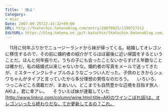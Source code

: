 ```yaml
---
Title: ' 妹よ'
Category:
- misc
Date: 2007-09-25T22:33:32+09:00
URL: http://tkatochin.hatenablog.com/entry/20070925/1190727212
EditURL: https://blog.hatena.ne.jp/t-katochin/tkatochin.hatenablog.com/atom/entry/6653586347154755202
---
```


　11月に何年ぶりかでニュージーランドから妹が帰ってくる。結婚してオレゴンに移住するので、その前に婚約者の紹介がてらほぼ最後に近い帰国をするということだ。ほんと何年振りだ。うちの子にも会ったことないからすげえ年数なことは確かだ。私の結婚式以来じゃないかな。婚約者の写真をメールで送ってきたが、ミスターインクレティブルのようなごっつい人だった。子供のときからシュワちゃんがタイプと言っていたから多分理想の男性なのだろう。
　いろいろ、つっこみどころ満載だが、まあいい。どこまでも自然豊かな辺境を目指す旅人AKIよ。君に幸アレ。
　そういえば妹が連載していた[http://www.linknz.com/column/wine.html:title=AKIのワインこぼれ話]は、オレゴンいったら終わりだな。てか更新してるの？これ。
